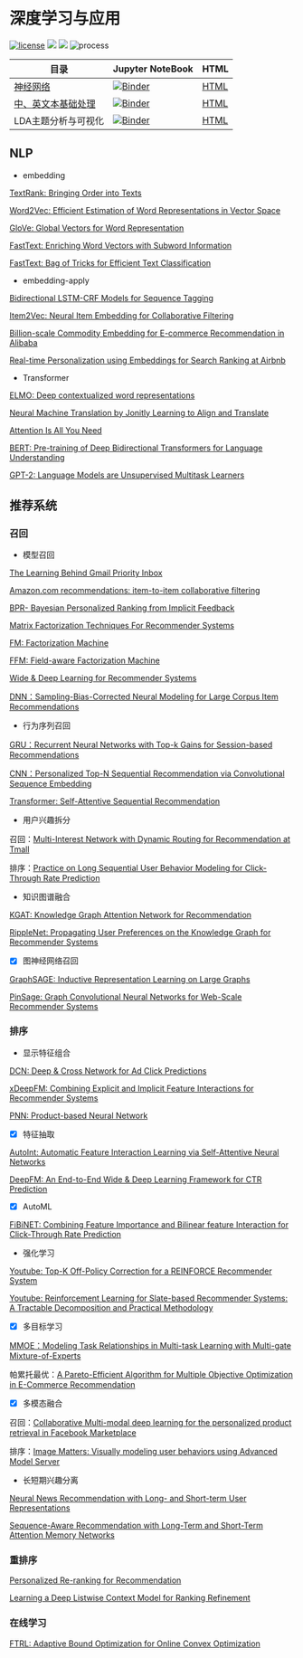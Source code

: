 # 深度学习与应用

[![license](https://img.shields.io/badge/license-MIT-blue)](https://github.com/sbl-sdsc/mmtf-spark/blob/master/LICENSE)   ![](https://img.shields.io/badge/python-3.7-brightgreen?logo=python) ![](https://img.shields.io/badge/tensorflow-2.0-brightengreen?logo=tensorflow) ![process](https://img.shields.io/badge/process-building-yellow)

| 目录                                                         | Jupyter NoteBook                                             | HTML                                                         |
| ------------------------------------------------------------ | ------------------------------------------------------------ | ------------------------------------------------------------ |
| [神经网络](https://nbviewer.jupyter.org/github/LibertyDream/deep_learning/blob/master/DL/neural_network.ipynb) | [![Binder](https://mybinder.org/badge_logo.svg)](https://mybinder.org/v2/gh/LibertyDream/deep_learning/master?filepath=DL%2Fneural_network.ipynb) | [HTML](https://libertydream.github.io/deep_learning/DL/neural_network.html) |
| [中、英文本基础处理](https://nbviewer.jupyter.org/github/LibertyDream/deep_learning/blob/master/DL/en_zh_base_processing.ipynb) | [![Binder](https://mybinder.org/badge_logo.svg)](https://mybinder.org/v2/gh/LibertyDream/deep_learning/master?filepath=DL%2Fen_zh_base_processing.ipynb) | [HTML](https://libertydream.github.io/deep_learning/DL/en_zh_base_processing.html) |
| LDA主题分析与可视化                                          | [![Binder](https://mybinder.org/badge_logo.svg)](https://mybinder.org/v2/gh/LibertyDream/deep_learning/master?filepath=DL%2Fen_zh_base_processing.ipynb) | [HTML](https://libertydream.github.io/deep_learning/DL/en_zh_base_processing.html) |

## NLP

- embedding

[TextRank: Bringing Order into Texts](https://www.aclweb.org/anthology/W04-3252.pdf)

[Word2Vec: Efficient Estimation of Word Representations in Vector Space](https://arxiv.org/pdf/1301.3781)

[GloVe: Global Vectors for Word Representation](https://nlp.stanford.edu/pubs/glove.pdf)

[FastText: Enriching Word Vectors with Subword Information](https://arxiv.org/pdf/1607.04606)

[FastText: Bag of Tricks for Efficient Text Classification](https://arxiv.org/pdf/1607.01759)

- embedding-apply

[Bidirectional LSTM-CRF Models for Sequence Tagging](https://arxiv.org/pdf/1508.01991)

[Item2Vec: Neural Item Embedding for Collaborative Filtering](https://arxiv.org/vc/arxiv/papers/1603/1603.04259v2.pdf)

[Billion-scale Commodity Embedding for E-commerce Recommendation in Alibaba](https://arxiv.org/abs/1803.02349)

[Real-time Personalization using Embeddings for Search Ranking at Airbnb](https://astro.temple.edu/~tua95067/kdd2018.pdf)

- Transformer

[ELMO: Deep contextualized word representations](https://arxiv.org/pdf/1802.05365)

[Neural Machine Translation by  Jonitly Learning to Align and Translate](https://arxiv.org/pdf/1409.0473)

[Attention Is All You Need](https://arxiv.org/pdf/1706.03762)

[BERT: Pre-training of Deep Bidirectional Transformers for Language Understanding](https://arxiv.org/pdf/1810.04805)

[GPT-2: Language Models are Unsupervised Multitask Learners](https://d4mucfpksywv.cloudfront.net/better-language-models/language_models_are_unsupervised_multitask_learners.pdf)

## 推荐系统

### 召回

- 模型召回

[The Learning Behind Gmail Priority Inbox](https://research.google.com/pubs/archive/36955.pdf)

[Amazon.com recommendations: item-to-item collaborative filtering](https://www.cs.umd.edu/~samir/498/Amazon-Recommendations.pdf)

[BPR- Bayesian Personalized Ranking from Implicit Feedback](https://arxiv.org/pdf/1205.2618)

[Matrix Factorization Techniques For Recommender Systems](https://datajobs.com/data-science-repo/Recommender-Systems-[Netflix].pdf)

[FM: Factorization Machine](https://www.csie.ntu.edu.tw/~b97053/paper/Rendle2010FM.pdf)

[FFM: Field-aware Factorization Machine](https://www.csie.ntu.edu.tw/~cjlin/papers/ffm.pdf)

[Wide & Deep Learning for Recommender Systems](https://arxiv.org/pdf/1606.07792)

[DNN：Sampling-Bias-Corrected Neural Modeling for Large Corpus Item Recommendations](https://dl.acm.org/doi/10.1145/3298689.3346996)

- 行为序列召回

[GRU：Recurrent Neural Networks with Top-k Gains for Session-based Recommendations](https://arxiv.org/pdf/1706.03847)

[CNN：Personalized Top-N Sequential Recommendation via Convolutional Sequence Embedding](http://www.sfu.ca/~jiaxit/resources/wsdm18caser.pdf)

[Transformer: Self-Attentive Sequential Recommendation](https://arxiv.org/pdf/1808.09781)

- 用户兴趣拆分

召回：[Multi-Interest Network with Dynamic Routing for Recommendation at Tmall](https://arxiv.org/pdf/1904.08030)

排序：[Practice on Long Sequential User Behavior Modeling for Click-Through Rate Prediction](https://arxiv.org/pdf/1905.09248)

- 知识图谱融合

[KGAT: Knowledge Graph Attention Network for Recommendation](https://arxiv.org/pdf/1905.07854)

[RippleNet: Propagating User Preferences on the Knowledge Graph for Recommender Systems](https://arxiv.org/pdf/1803.03467)

- [x] 图神经网络召回

[GraphSAGE: Inductive Representation Learning on Large Graphs](https://arxiv.org/pdf/1706.02216)

[PinSage: Graph Convolutional Neural Networks for Web-Scale Recommender Systems](https://arxiv.org/pdf/1806.01973)

### 排序

- 显示特征组合

[DCN: Deep & Cross Network for Ad Click Predictions](https://arxiv.org/pdf/1708.05123.pdf)

[xDeepFM: Combining Explicit and Implicit Feature Interactions for Recommender Systems](https://arxiv.org/pdf/1803.05170.pdf)

[PNN: Product-based Neural Network](https://arxiv.org/pdf/1611.00144.pdf)

- [x] 特征抽取

[AutoInt: Automatic Feature Interaction Learning via Self-Attentive Neural Networks](https://arxiv.org/pdf/1810.11921)

[DeepFM: An End-to-End Wide & Deep Learning Framework for CTR Prediction](https://arxiv.org/pdf/1804.04950)

- [x] AutoML

[FiBiNET: Combining Feature Importance and Bilinear feature Interaction for Click-Through Rate Prediction](https://arxiv.org/pdf/1905.09433)

- 强化学习

[Youtube: Top-K Off-Policy Correction for a REINFORCE Recommender System](https://arxiv.org/pdf/1812.02353)

[Youtube: Reinforcement Learning for Slate-based Recommender Systems: A Tractable Decomposition and Practical Methodology](https://arxiv.org/pdf/1905.12767)

- [x] 多目标学习

[MMOE：Modeling Task Relationships in Multi-task Learning with Multi-gate Mixture-of-Experts](https://dl.acm.org/doi/pdf/10.1145/3219819.3220007?download=true)

帕累托最优：[A Pareto-Efficient Algorithm for Multiple Objective Optimization in E-Commerce Recommendation](http://yongfeng.me/attach/lin-recsys2019.pdf)

- [x] 多模态融合

召回：[Collaborative Multi-modal deep learning for the personalized product retrieval in Facebook Marketplace](https://arxiv.org/pdf/1805.12312)

排序：[Image Matters: Visually modeling user behaviors using Advanced Model Server](https://arxiv.org/pdf/1711.06505)

- 长短期兴趣分离

[Neural News Recommendation with Long- and Short-term User Representations](https://www.aclweb.org/anthology/P19-1033.pdf)

[Sequence-Aware Recommendation with Long-Term and Short-Term Attention Memory Networks](http://boyuan.global-optimization.com/Mypaper/MDM-2019.pdf)

### 重排序

[Personalized Re-ranking for Recommendation](https://arxiv.org/pdf/1904.06813)

[Learning a Deep Listwise Context Model for Ranking Refinement](https://arxiv.org/pdf/1804.05936)

### 在线学习

[FTRL: Adaptive Bound Optimization for Online Convex Optimization](https://research.google.com/pubs/archive/36483.pdf)



